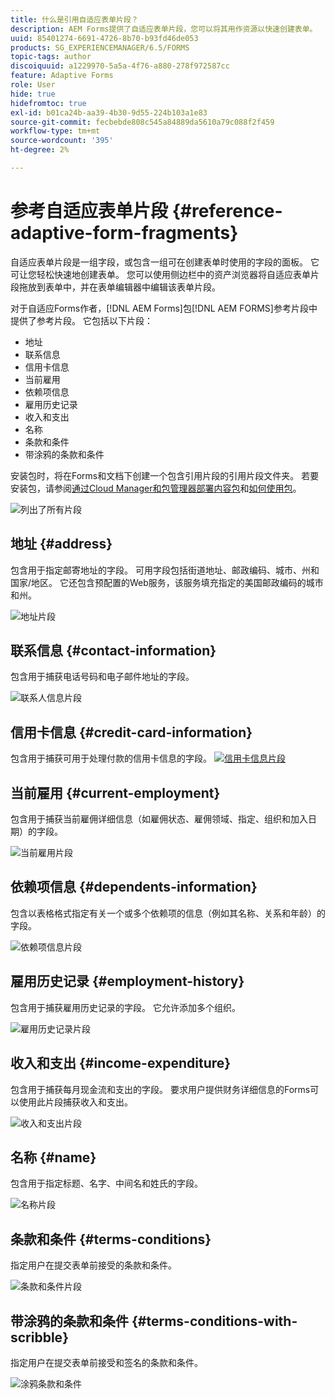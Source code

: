 ```yaml
---
title: 什么是引用自适应表单片段？
description: AEM Forms提供了自适应表单片段，您可以将其用作资源以快速创建表单。
uuid: 85401274-6691-4726-8b70-b93fd46de053
products: SG_EXPERIENCEMANAGER/6.5/FORMS
topic-tags: author
discoiquuid: a1229970-5a5a-4f76-a880-278f972587cc
feature: Adaptive Forms
role: User
hide: true
hidefromtoc: true
exl-id: b01ca24b-aa39-4b30-9d55-224b103a1e83
source-git-commit: fecbebde808c545a84889da5610a79c088f2f459
workflow-type: tm+mt
source-wordcount: '395'
ht-degree: 2%

---
```


# 参考自适应表单片段 {#reference-adaptive-form-fragments}

自适应表单片段是一组字段，或包含一组可在创建表单时使用的字段的面板。 它可让您轻松快速地创建表单。 您可以使用侧边栏中的资产浏览器将自适应表单片段拖放到表单中，并在表单编辑器中编辑该表单片段。

对于自适应Forms作者，[!DNL AEM Forms]包[!DNL AEM FORMS]参考片段中提供了参考片段。 它包括以下片段：

* 地址
* 联系信息
* 信用卡信息
* 当前雇用
* 依赖项信息
* 雇用历史记录
* 收入和支出
* 名称
* 条款和条件
* 带涂鸦的条款和条件

安装包时，将在Forms和文档下创建一个包含引用片段的引用片段文件夹。 若要安装包，请参阅[通过Cloud Manager和包管理器部署内容包](https://experienceleague.adobe.com/docs/experience-manager-cloud-service/implementing/deploying/overview.html?lang=zh-Hans#deploying-content-packages-via-cloud-manager-and-package-manager)和[如何使用包](https://experienceleague.adobe.com/docs/experience-manager-65/administering/contentmanagement/package-manager.html?lang=zh-Hans)。

![列出了所有片段](assets/ootb-frags.png)

## 地址 {#address}

包含用于指定邮寄地址的字段。 可用字段包括街道地址、邮政编码、城市、州和国家/地区。 它还包含预配置的Web服务，该服务填充指定的美国邮政编码的城市和州。

![地址片段](assets/address.png)

<!--[Click to enlarge

](assets/address-1.png)-->

## 联系信息 {#contact-information}

包含用于捕获电话号码和电子邮件地址的字段。

![联系人信息片段](assets/contact-info.png)

<!--[Click to enlarge

](assets/contact-info-1.png)-->

## 信用卡信息 {#credit-card-information}

包含用于捕获可用于处理付款的信用卡信息的字段。
[![信用卡信息片段](assets/cc-info.png)](assets/cc-info-1.png)

## 当前雇用 {#current-employment}

包含用于捕获当前雇佣详细信息（如雇佣状态、雇佣领域、指定、组织和加入日期）的字段。

![当前雇用片段](assets/current-emp.png)

<!--[Click to enlarge

](assets/current-emp-1.png)-->

## 依赖项信息 {#dependents-information}

包含以表格格式指定有关一个或多个依赖项的信息（例如其名称、关系和年龄）的字段。

![依赖项信息片段](assets/dependents-info.png)

<!--[Click to enlarge

](assets/dependents-info-1.png)-->

## 雇用历史记录 {#employment-history}

包含用于捕获雇用历史记录的字段。 它允许添加多个组织。

![雇用历史记录片段](assets/emp-history.png)

<!--[Click to enlarge

](assets/emp-history-1.png)-->

## 收入和支出 {#income-expenditure}

包含用于捕获每月现金流和支出的字段。 要求用户提供财务详细信息的Forms可以使用此片段捕获收入和支出。

![收入和支出片段](assets/income.png)

<!--[Click to enlarge

](assets/income-1.png)-->

## 名称 {#name}

包含用于指定标题、名字、中间名和姓氏的字段。

![名称片段](assets/name.png)

<!--[Click to enlarge

](assets/name-1.png)-->

## 条款和条件 {#terms-conditions}

指定用户在提交表单前接受的条款和条件。

![条款和条件片段](assets/tnc.png)

<!--[Click to enlarge

](assets/tnc-1.png)-->

## 带涂鸦的条款和条件 {#terms-conditions-with-scribble}

指定用户在提交表单前接受和签名的条款和条件。

![涂鸦条款和条件](assets/tnc-scribble.png)

<!--[Click to enlarge

](assets/tnc-scribble-1.png)-->
